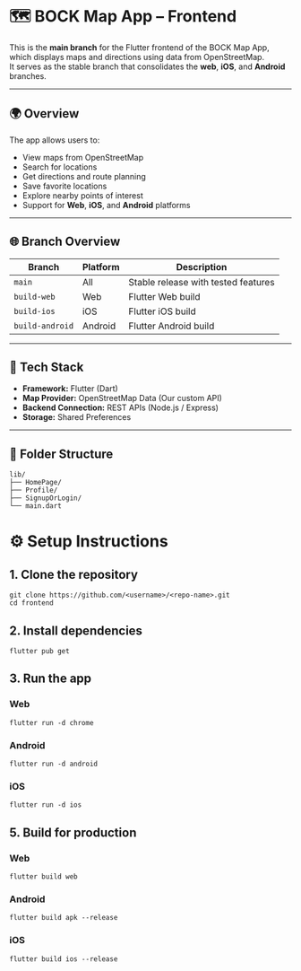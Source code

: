 # 🗺️ BOCK Map App – Frontend

This is the **main branch** for the Flutter frontend of the BOCK Map App, which displays maps and directions using data from OpenStreetMap.  
It serves as the stable branch that consolidates the **web**, **iOS**, and **Android** branches.

---

## 🌍 Overview
The app allows users to:

- View maps from OpenStreetMap
- Search for locations
- Get directions and route planning
- Save favorite locations
- Explore nearby points of interest
- Support for **Web**, **iOS**, and **Android** platforms

---

## 🌐 Branch Overview
| Branch   | Platform | Description |
|----------|---------|-------------|
| `main`   | All     | Stable release with tested features |
| `build-web`    | Web     | Flutter Web build |
| `build-ios`    | iOS     | Flutter iOS build |
| `build-android`| Android | Flutter Android build |

---

## 🧩 Tech Stack
- **Framework:** Flutter (Dart)  
- **Map Provider:** OpenStreetMap Data (Our custom API)  
- **Backend Connection:** REST APIs (Node.js / Express)  
- **Storage:** Shared Preferences  

---

## 🧱 Folder Structure
```
lib/
├── HomePage/
├── Profile/
├── SignupOrLogin/
└── main.dart
```

# ⚙️ Setup Instructions

## 1. Clone the repository
```
git clone https://github.com/<username>/<repo-name>.git
cd frontend
```

## 2. Install dependencies
```
flutter pub get
```

## 3. Run the app

### Web
```
flutter run -d chrome
```

### Android
```
flutter run -d android
```

### iOS
```
flutter run -d ios
```

## 5. Build for production

### Web
```
flutter build web
```
### Android
```
flutter build apk --release
```
### iOS
```
flutter build ios --release
```
